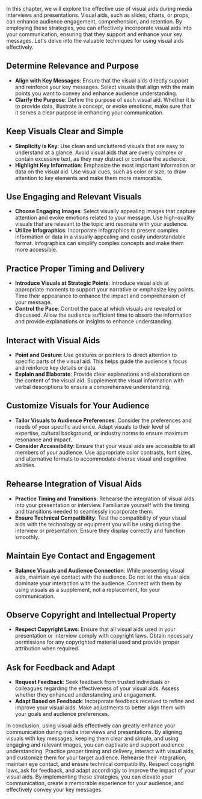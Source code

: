
In this chapter, we will explore the effective use of visual aids during media interviews and presentations. Visual aids, such as slides, charts, or props, can enhance audience engagement, comprehension, and retention. By employing these strategies, you can effectively incorporate visual aids into your communication, ensuring that they support and enhance your key messages. Let's delve into the valuable techniques for using visual aids effectively.

Determine Relevance and Purpose
-------------------------------

* **Align with Key Messages**: Ensure that the visual aids directly support and reinforce your key messages. Select visuals that align with the main points you want to convey and enhance audience understanding.
* **Clarify the Purpose**: Define the purpose of each visual aid. Whether it is to provide data, illustrate a concept, or evoke emotions, make sure that it serves a clear purpose in enhancing your communication.

Keep Visuals Clear and Simple
-----------------------------

* **Simplicity is Key**: Use clean and uncluttered visuals that are easy to understand at a glance. Avoid visual aids that are overly complex or contain excessive text, as they may distract or confuse the audience.
* **Highlight Key Information**: Emphasize the most important information or data on the visual aid. Use visual cues, such as color or size, to draw attention to key elements and make them more memorable.

Use Engaging and Relevant Visuals
---------------------------------

* **Choose Engaging Images**: Select visually appealing images that capture attention and evoke emotions related to your message. Use high-quality visuals that are relevant to the topic and resonate with your audience.
* **Utilize Infographics**: Incorporate infographics to present complex information or data in a visually appealing and easily understandable format. Infographics can simplify complex concepts and make them more accessible.

Practice Proper Timing and Delivery
-----------------------------------

* **Introduce Visuals at Strategic Points**: Introduce visual aids at appropriate moments to support your narrative or emphasize key points. Time their appearance to enhance the impact and comprehension of your message.
* **Control the Pace**: Control the pace at which visuals are revealed or discussed. Allow the audience sufficient time to absorb the information and provide explanations or insights to enhance understanding.

Interact with Visual Aids
-------------------------

* **Point and Gesture**: Use gestures or pointers to direct attention to specific parts of the visual aid. This helps guide the audience's focus and reinforce key details or data.
* **Explain and Elaborate**: Provide clear explanations and elaborations on the content of the visual aid. Supplement the visual information with verbal descriptions to ensure a comprehensive understanding.

Customize Visuals for Your Audience
-----------------------------------

* **Tailor Visuals to Audience Preferences**: Consider the preferences and needs of your specific audience. Adapt visuals to their level of expertise, cultural background, or industry norms to ensure maximum resonance and impact.
* **Consider Accessibility**: Ensure that your visual aids are accessible to all members of your audience. Use appropriate color contrasts, font sizes, and alternative formats to accommodate diverse visual and cognitive abilities.

Rehearse Integration of Visual Aids
-----------------------------------

* **Practice Timing and Transitions**: Rehearse the integration of visual aids into your presentation or interview. Familiarize yourself with the timing and transitions needed to seamlessly incorporate them.
* **Ensure Technical Compatibility**: Test the compatibility of your visual aids with the technology or equipment you will be using during the interview or presentation. Ensure they display correctly and function smoothly.

Maintain Eye Contact and Engagement
-----------------------------------

* **Balance Visuals and Audience Connection**: While presenting visual aids, maintain eye contact with the audience. Do not let the visual aids dominate your interaction with the audience. Connect with them by using visuals as a supplement, not a replacement, for your communication.

Observe Copyright and Intellectual Property
-------------------------------------------

* **Respect Copyright Laws**: Ensure that all visual aids used in your presentation or interview comply with copyright laws. Obtain necessary permissions for any copyrighted material used and provide proper attribution when required.

Ask for Feedback and Adapt
--------------------------

* **Request Feedback**: Seek feedback from trusted individuals or colleagues regarding the effectiveness of your visual aids. Assess whether they enhanced understanding and engagement.
* **Adapt Based on Feedback**: Incorporate feedback received to refine and improve your visual aids. Make adjustments to better align them with your goals and audience preferences.

In conclusion, using visual aids effectively can greatly enhance your communication during media interviews and presentations. By aligning visuals with key messages, keeping them clear and simple, and using engaging and relevant images, you can captivate and support audience understanding. Practice proper timing and delivery, interact with visual aids, and customize them for your target audience. Rehearse their integration, maintain eye contact, and ensure technical compatibility. Respect copyright laws, ask for feedback, and adapt accordingly to improve the impact of your visual aids. By implementing these strategies, you can elevate your communication, create a memorable experience for your audience, and effectively convey your key messages.
